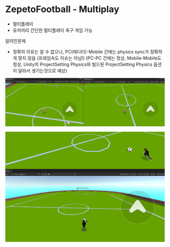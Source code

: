 # ZepetoFootball - Multiplay

 - 멀티플레이
 - 유저끼리 간단한 멀티플레이 축구 게임 가능

알려진문제
 - 정확히 이유는 알 수 없으나, PC(에디터)-Mobile 간에는 physics sync가 정확하게 맞지 않음 (프레임속도 이슈는 아님!) (PC-PC 간에는 정상, Mobile-Mobile도 정상, Unity의 ProjectSetting Physics와 빌드된 ProjectSetting Physics 옵션이 달라서 생기는것으로 예상)
    
![gif](Animation2.gif)  

![gif](Animation.gif)
